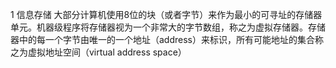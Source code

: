 1 信息存储
大部分计算机使用8位的块（或者字节）来作为最小的可寻址的存储器单元。机器级程序将存储器视为一个非常大的字节数组，称之为虚拟存储器。存储器中的每一个字节由唯一的一个地址（address）来标识，所有可能地址的集合称之为虚拟地址空间（virtual address space）
